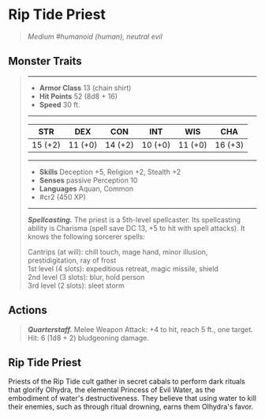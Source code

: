 # Rip Tide Priest
>*Medium #humanoid (human), neutral evil*
## Monster Traits
>___
>- **Armor Class** 13 (chain shirt)
>- **Hit Points** 52 (8d8 + 16)
>- **Speed** 30 ft.
>___
>|STR|DEX|CON|INT|WIS|CHA|
>|:---:|:---:|:---:|:---:|:---:|:---:|
>|15 (+2)|11 (+0)|14 (+2)|10 (+0)|11 (+0)|16 (+3)|
>___
>- **Skills** Deception +5, Religion +2, Stealth +2
>- **Senses** passive Perception 10
>- **Languages** Aquan, Common
>- #cr2 (450 XP)
>___
>***Spellcasting.*** The priest is a 5th-level spellcaster. Its spellcasting ability is Charisma (spell save DC 13, +5 to hit with spell attacks). It knows the following sorcerer spells:  
>
>Cantrips (at will): chill touch, mage hand, minor illusion, prestidigitation, ray of frost  
>1st level (4 slots): expeditious retreat, magic missile, shield  
>2nd level (3 slots): blur, hold person  
>3rd level (2 slots): sleet storm  
>
## Actions
>***Quarterstaff.*** Melee Weapon Attack: +4 to hit, reach 5 ft., one target. Hit: 6 (1d8 + 2) bludgeoning damage.
## Rip Tide Priest
Priests of the Rip Tide cult gather in secret cabals to perform dark rituals that glorify Olhydra, the elemental Princess of Evil Water, as the embodiment of water's destructiveness. They believe that using water to kill their enemies, such as through ritual drowning, earns them Olhydra's favor.
